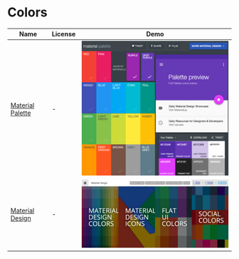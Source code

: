 Colors
=======
Name | License | Demo
--- | --- | ---
[Material Palette](http://www.materialpalette.com/deep-purple/purple) | - | <img src="/images/Color_Material_Palette.png" width="100%">
[Material Design](http://www.materialui.co/) | - | <img src="/images/Color_Material_Design.png" width="100%">
